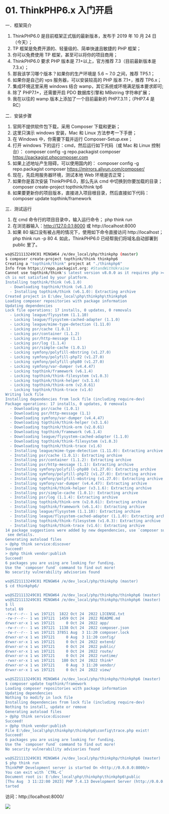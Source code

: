  # 01. ThinkPHP6.x 入门开启

一．框架简介 

1. ThinkPHP6.0 是目前框架正式版的最新版本，发布于 2019 年 10 月 24 日（今天）； 
2. TP 框架是免费开源的、轻量级的、简单快速且敏捷的 PHP 框架；
3. 你可以免费使用 TP 框架，甚至可以将你的项目商用；
4. ThinkPHP6.0 要求 PHP 版本是 7.1+以上，官方推荐 7.3（目前最新版本是 7.3.x）；
5. 那我该学习哪个版本？如果你的生产环境是 5.6 ~ 7.0 之间，推荐 TP5.1；
6. 如果你是自己的 vps 服务器，可以安装较高的 PHP 版本 7.1+，推荐 TP6.x；
7. 集成环境这里采用 windows 结合 wamp，其它系统或环境满足版本要求即可; 
8. 除了 PHP7.1+，还需要开启 PDO 数据库引擎和 MBstring 字符串扩展；
9. 我在以往的 wamp 版本上添加了一个目前最新的 PHP7.3.11；（PHP7.4 是 RC） 

二．安装步骤 

1. 官网不提供软件包下载，采用 Composer 下载和更新；
2. 这里只演示 windows 安装，Mac 和 Linux 方法参考一下手册；
3. 在 Windows 中，你需要下载并运行 Composer-Setup.exe；
4.  打开 windows 下的运行：cmd，然后运行如下代码（或 Mac 和 Linux 控制台）： composer config -g repo.packagist composer https://packagist.phpcomposer.com 
5. 如果上述地址产生阻碍，可以使用国内的： composer config -g repo.packagist composer https://mirrors.aliyun.com/composer/ 
6. 现在，先启用服务器环境，测试本地 Web 环境是否正常；
7. 如果你是首次安装 ThinkPHP6.0，那么先从 cmd 中切换到你要加载的目录； composer create-project topthink/think tp6
8. 如果要更新你的项目版本，直接进入项目根目录，然后直接如下代码： composer update topthink/framework 

三．测试运行 

1. 在 cmd 命令行的项目目录中，输入运行命令； php think run
2. 在浏览器输入：http://127.0.0.1:8000 或 http://localhost:8000 
3. 如果 80 端口没有被占用的情况下，使用如下命令直接访问 http://localhost； php think run -p 80 4. 如此，ThinkPHP6.0 已经帮我们将域名自动部署到 public 里了。



```sh
ws@SZ21113249C01 MINGW64 /e/dev_local/php/thinkphp (master)
$ composer create-project topthink/think thinkphp6
Creating a "topthink/think" project at "./thinkphp6"
Info from https://repo.packagist.org: #StandWithUkraine
Cannot use topthink/think's latest version v8.0.0 as it requires php >=8.0.0 whi
ch is not satisfied by your platform.
Installing topthink/think (v6.1.0)
  - Downloading topthink/think (v6.1.0)
  - Installing topthink/think (v6.1.0): Extracting archive
Created project in E:\dev_local\php\thinkphp\thinkphp6
Loading composer repositories with package information
Updating dependencies
Lock file operations: 17 installs, 0 updates, 0 removals
  - Locking league/flysystem (1.1.10)
  - Locking league/flysystem-cached-adapter (1.1.0)
  - Locking league/mime-type-detection (1.11.0)
  - Locking psr/cache (1.0.1)
  - Locking psr/container (1.1.2)
  - Locking psr/http-message (1.1)
  - Locking psr/log (1.1.4)
  - Locking psr/simple-cache (1.0.1)
  - Locking symfony/polyfill-mbstring (v1.27.0)
  - Locking symfony/polyfill-php72 (v1.27.0)
  - Locking symfony/polyfill-php80 (v1.27.0)
  - Locking symfony/var-dumper (v4.4.47)
  - Locking topthink/framework (v6.1.4)
  - Locking topthink/think-filesystem (v1.0.3)
  - Locking topthink/think-helper (v3.1.6)
  - Locking topthink/think-orm (v2.0.61)
  - Locking topthink/think-trace (v1.6)
Writing lock file
Installing dependencies from lock file (including require-dev)
Package operations: 17 installs, 0 updates, 0 removals
  - Downloading psr/cache (1.0.1)
  - Downloading psr/http-message (1.1)
  - Downloading symfony/var-dumper (v4.4.47)
  - Downloading topthink/think-helper (v3.1.6)
  - Downloading topthink/think-orm (v2.0.61)
  - Downloading topthink/framework (v6.1.4)
  - Downloading league/flysystem-cached-adapter (1.1.0)
  - Downloading topthink/think-filesystem (v1.0.3)
  - Downloading topthink/think-trace (v1.6)
  - Installing league/mime-type-detection (1.11.0): Extracting archive
  - Installing psr/cache (1.0.1): Extracting archive
  - Installing psr/container (1.1.2): Extracting archive
  - Installing psr/http-message (1.1): Extracting archive
  - Installing symfony/polyfill-php80 (v1.27.0): Extracting archive
  - Installing symfony/polyfill-php72 (v1.27.0): Extracting archive
  - Installing symfony/polyfill-mbstring (v1.27.0): Extracting archive
  - Installing symfony/var-dumper (v4.4.47): Extracting archive
  - Installing topthink/think-helper (v3.1.6): Extracting archive
  - Installing psr/simple-cache (1.0.1): Extracting archive
  - Installing psr/log (1.1.4): Extracting archive
  - Installing topthink/think-orm (v2.0.61): Extracting archive
  - Installing topthink/framework (v6.1.4): Extracting archive
  - Installing league/flysystem (1.1.10): Extracting archive
  - Installing league/flysystem-cached-adapter (1.1.0): Extracting archive
  - Installing topthink/think-filesystem (v1.0.3): Extracting archive
  - Installing topthink/think-trace (v1.6): Extracting archive
14 package suggestions were added by new dependencies, use `composer suggest` to
 see details.
Generating autoload files
> @php think service:discover
Succeed!
> @php think vendor:publish
Succeed!
6 packages you are using are looking for funding.
Use the `composer fund` command to find out more!
No security vulnerability advisories found

ws@SZ21113249C01 MINGW64 /e/dev_local/php/thinkphp (master)
$ cd thinkphp6/

ws@SZ21113249C01 MINGW64 /e/dev_local/php/thinkphp/thinkphp6 (master)
ws@SZ21113249C01 MINGW64 /e/dev_local/php/thinkphp/thinkphp6 (master)
$ ll
total 69
-rw-r--r-- 1 ws 197121  1822 Oct 24  2022 LICENSE.txt
-rw-r--r-- 1 ws 197121  1459 Oct 24  2022 README.md
drwxr-xr-x 1 ws 197121     0 Oct 24  2022 app/
-rw-r--r-- 1 ws 197121  1138 Oct 24  2022 composer.json
-rw-r--r-- 1 ws 197121 37851 Aug  3 11:20 composer.lock
drwxr-xr-x 1 ws 197121     0 Aug  3 11:20 config/
drwxr-xr-x 1 ws 197121     0 Oct 24  2022 extend/
drwxr-xr-x 1 ws 197121     0 Oct 24  2022 public/
drwxr-xr-x 1 ws 197121     0 Oct 24  2022 route/
drwxr-xr-x 1 ws 197121     0 Oct 24  2022 runtime/
-rwxr-xr-x 1 ws 197121   180 Oct 24  2022 think*
drwxr-xr-x 1 ws 197121     0 Aug  3 11:20 vendor/
drwxr-xr-x 1 ws 197121     0 Oct 24  2022 view/

ws@SZ21113249C01 MINGW64 /e/dev_local/php/thinkphp/thinkphp6 (master)
$ composer update topthink/framework
Loading composer repositories with package information
Updating dependencies
Nothing to modify in lock file
Installing dependencies from lock file (including require-dev)
Nothing to install, update or remove
Generating autoload files
> @php think service:discover
Succeed!
> @php think vendor:publish
File E:\dev_local\php\thinkphp\thinkphp6\config\trace.php exist!
Succeed!
6 packages you are using are looking for funding.
Use the `composer fund` command to find out more!
No security vulnerability advisories found

ws@SZ21113249C01 MINGW64 /e/dev_local/php/thinkphp/thinkphp6 (master)
$ php think run
ThinkPHP Development server is started On <http://0.0.0.0:8000/>
You can exit with `CTRL-C`
Document root is: E:\dev_local\php\thinkphp\thinkphp6\public
[Thu Aug  3 11:22:00 2023] PHP 7.4.13 Development Server (http://0.0.0.0:8000) s
tarted
```

访问：http://localhost:8000/



![](https://nateshao-blog.oss-cn-shenzhen.aliyuncs.com/wximage-20230803112752305.png)
